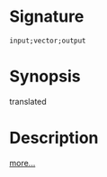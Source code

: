 # Signature
```vikid-signature
input;vector;output
```

# Synopsis
translated

# Description

[more...](https://en.wikipedia.org/wiki/Translation_(geometry))